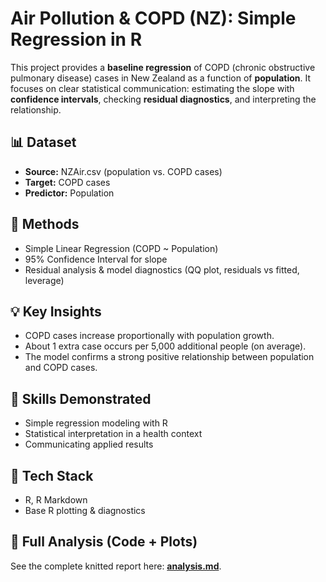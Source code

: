 # Air Pollution & COPD (NZ): Simple Regression in R

This project provides a **baseline regression** of COPD (chronic obstructive pulmonary disease) cases in New Zealand as a function of **population**. It focuses on clear statistical communication: estimating the slope with **confidence intervals**, checking **residual diagnostics**, and interpreting the relationship.

## 📊 Dataset  
- **Source:** NZAir.csv (population vs. COPD cases)
- **Target:** COPD cases  
- **Predictor:** Population

## 🔧 Methods
- Simple Linear Regression (COPD ~ Population)
- 95% Confidence Interval for slope
- Residual analysis & model diagnostics (QQ plot, residuals vs fitted, leverage)

## 💡 Key Insights  
- COPD cases increase proportionally with population growth.  
- About 1 extra case occurs per 5,000 additional people (on average).  
- The model confirms a strong positive relationship between population and COPD cases.  

## 🚀 Skills Demonstrated  
- Simple regression modeling with R  
- Statistical interpretation in a health context  
- Communicating applied results  

## 🧰 Tech Stack
- R, R Markdown
- Base R plotting & diagnostics

## 📄 Full Analysis (Code + Plots)
See the complete knitted report here: **[analysis.md](Air-Pollution-Analysis.md)**.  
